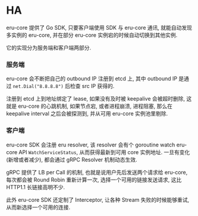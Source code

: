 # HA

eru-core 提供了 Go SDK, 只要客户端使用 SDK 与 eru-core 通讯, 就能自动发现多实例的 eru-core, 并在部分 eru-core 实例宕的时候自动切换到其他实例.

它的实现分为服务端和客户端两部分.

### 服务端

eru-core 会不断把自己的 outbound IP 注册到 etcd 上, 其中 outbound IP 是通过 `net.Dial("8.8.8.8")` 后检查 src IP 获得的.

注册到 etcd 上到地址绑定了 lease, 如果没有及时被 keepalive 会被超时删除, 这就是 eru-core 的心跳机制, 如果节点宕, 或者进程崩溃, 进程阻塞, 那么在 keepalive interval 之后会被探测到, 并从可用 eru-core 实例池里剔除.

### 客户端

eru-core SDK 会注册 eru resolver, 该 resolver 会有个 goroutine watch eru-core API `WatchServiceStatus`, 从而获得最新到可用 core 实例地址. 一旦有变化(新增或者减少), 都会通过 gRPC Resolver 机制动态生效.

gRPC 提供了 LB per Call 的机制, 也就是说用户先后发送两个请求给 eru-core, 每次都会被 Round Robin 重新计算一次, 选择一个可用的链接发送请求, 这比 HTTP1.1 长链接高明不少.

此外 eru-core SDK 还定制了 Interceptor, 让各种 Stream 失败的时候能够重试, 从而新选择一个可用的连接.
